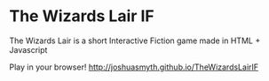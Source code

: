 The Wizards Lair IF
===================

The Wizards Lair is a short Interactive Fiction game made in HTML + Javascript

Play in your browser!
http://joshuasmyth.github.io/TheWizardsLairIF
